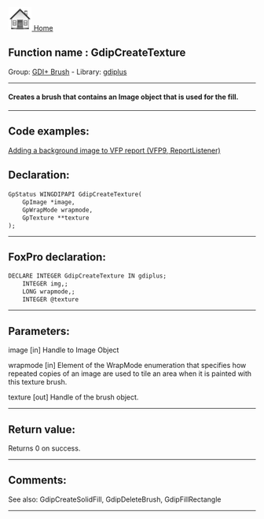 [<img src="../../images/home.png"> Home ](https://github.com/VFPX/Win32API)  

## Function name : GdipCreateTexture
Group: [GDI+ Brush](../../functions_group.md#GDIplus_Brush)  -  Library: [gdiplus](../../Libraries.md#gdiplus)  
***  


#### Creates a brush that contains an Image object that is used for the fill.
***  


## Code examples:
[Adding a background image to VFP report (VFP9, ReportListener)](../../samples/sample_562.md)  

## Declaration:
```foxpro  
GpStatus WINGDIPAPI GdipCreateTexture(
	GpImage *image,
	GpWrapMode wrapmode,
	GpTexture **texture
);  
```  
***  


## FoxPro declaration:
```foxpro  
DECLARE INTEGER GdipCreateTexture IN gdiplus;
	INTEGER img,;
	LONG wrapmode,;
	INTEGER @texture  
```  
***  


## Parameters:
image
[in] Handle to Image Object

wrapmode
[in] Element of the WrapMode enumeration that specifies how repeated copies of an image are used to tile an area when it is painted with this texture brush.

texture
[out] Handle of the brush object.
  
***  


## Return value:
Returns 0 on success.  
***  


## Comments:
See also: GdipCreateSolidFill, GdipDeleteBrush, GdipFillRectangle   
  
***  

